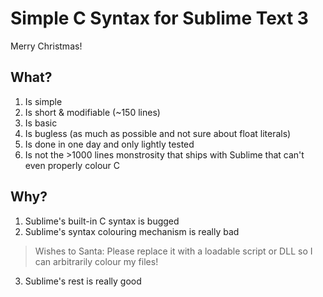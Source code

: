 # Simple C Syntax for Sublime Text 3

Merry Christmas!

## What?

1. Is simple
2. Is short & modifiable (~150 lines)
3. Is basic
4. Is bugless (as much as possible and not sure about float literals)
5. Is done in one day and only lightly tested
6. Is not the >1000 lines monstrosity that ships with Sublime that can't even properly colour C

## Why?

1. Sublime's built-in C syntax is bugged
2. Sublime's syntax colouring mechanism is really bad
> Wishes to Santa: Please replace it with a loadable script or DLL so I can arbitrarily colour my files!
3. Sublime's rest is really good

